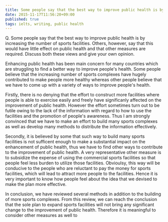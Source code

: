 ```yaml
---
title: Some people say that the best way to improve public health is by increasing the number of sports facilities. Others, however, say that this would have little effect on public health and that other measures are required.
date: 2015-11-17T11:56:20+09:00
published: true
tags: ielts, writing, public health
---
```



Q. Some people say that the best way to improve public health is by increasing the number of sports facilities. Others, however, say that this would have little effect on public health and that other measures are required.
Discuss both these views and give your own opinion.


Enhancing public health has been main concern for many countries which are struggling to find a better way to improve people's health. Some people believe that the increasing number of sports complexes have hugely contributed to make people more healthy whereas other people believe that we have to come up with a variety of ways to improve people's health.

Firstly, there is no denying that the effort to construct more facilities where people is able to exercise easily and freely have significanly affected on the improvement of public health. However the effort sometimes turn out to be futile owing to the lack of the information with regard to how to use the facilities and the promotion of people's awareness. Thus I am strongly convinced that we have to make an effort to build many sports complexes as well as develop many methods to distribute the information effectively.

Secondly, it is believed by some that such way to build many sports facilities is not sufficent enough to make a substantial impact on the enhancement of public health, thus we have to find other ways to contribute  to the improvement of public health.  A very representative other measure is to subsidize the expense of using the commercial sports facilities so that people feel less burden to utilize those facilities. Obvioulsy, this way will be conducive to the people who are reluctant to pay the money for sports facilities, which will lead to attract more people to the facilities. Hence it is very important to know how people feel about the idea that we devised to make the plan more effective.

In conclusion, we have reviewed several methods in addition to the building of more sports complexes. From this review, we can reach the conclusion that the sole plan to expand sports facilities will not bring any significant change to the improvement of public health. Therefore it is meaningful to consider other measures as well to
